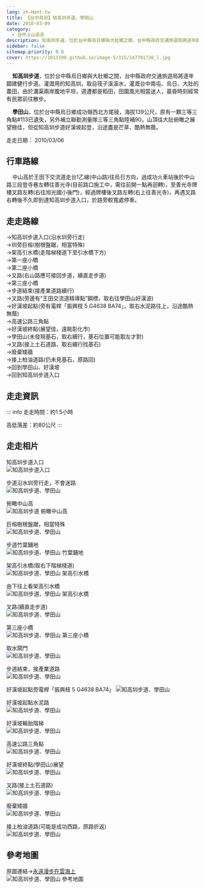 ```yaml
---
lang: zh-Hant-tw
title: 【台中烏日】知高圳步道、學田山
date: 2010-03-09
category: 
  - 台中上山走走
description: 知高圳步道，位於台中縣烏日鄉與大肚鄉之間，台中縣政府交通旅遊局將逐年闢建健行步道。灌溉用的知高圳，取自筏子溪溪水，灌溉台中南屯、烏日、大肚的農田，由於溝渠兩岸腹地平坦，週遭都是稻田，田園風光相當迷人，晨昏時刻經常有民眾前往散步。 學田山，位於台中縣烏日鄉成功嶺西北方尾稜，海拔139公尺，原有一顆三等三角點#113已遺失，另外補立聯勤測量隊三等三角點陸補90，山頂往大肚俯瞰之展望極佳，但從知高圳步道好漢坡起登，沿途盡是芒草、酷熱無蔭。
sidebar: false
sitemap.priority: 0.8
cover: https://1013399.github.io/image-5/315/147701736_l.jpg
---
```


    **知高圳步道**，位於台中縣烏日鄉與大肚鄉之間，台中縣政府交通旅遊局將逐年闢建健行步道。灌溉用的知高圳，取自筏子溪溪水，灌溉台中南屯、烏日、大肚的農田，由於溝渠兩岸腹地平坦，週遭都是稻田，田園風光相當迷人，晨昏時刻經常有民眾前往散步。  

<!-- more -->

    **學田山**，位於台中縣烏日鄉成功嶺西北方尾稜，海拔139公尺，原有一顆三等三角點#113已遺失，另外補立聯勤測量隊三等三角點陸補90，山頂往大肚俯瞰之展望極佳，但從知高圳步道好漢坡起登，沿途盡是芒草、酷熱無蔭。


走走日期： 2010/03/06

## 行車路線
    中山高於王田下交流道走台1乙線(中山路)往烏日方向，過成功火車站後於中山路三段登寺巷左轉往善光寺(目前路口施工中，需往前開一點再迴轉)，至善光寺牌樓叉路左轉(右往旭光國小後門)，經過牌樓後叉路左轉(右上往善光寺)，再遇叉路右轉後不久即到達知高圳步道入口，於路旁較寬處停車。

## 走走路線
→知高圳步道入口(沿水圳旁行走)  
→圳旁巨榕(樹根盤踞，相當特殊)  
→架高引水橋(走階梯棧道下至引水橋下方)  
→第一座小橋  
→第二座小橋  
→叉路(右山路應可接回步道，續直走步道)  
→第三座小橋  
→步道結束(接產業道路續行)  
→叉路(旁邊有“王田交流道精導點”鋼標，取右往學田山好漢波)  
→好漢坡起點(旁有電桿「振興枝 5 G4638 BA74」，取右水泥路往上，沿途酷熱無蔭)  
→高速公路三角點  
→好漢坡終點(展望佳，遠眺彰化市)  
→學田山(未發現基石，取右續行，基石位置可能取左才對)  
→叉路(接上土石道路，取右續行找基石)  
→廢棄矮牆  
→接上柏油道路(仍未見基石，原路回)  
→回到學田山、好漢坡  
→回到知高圳步道入口

## 走走資訊
::: info
走走時間：約1.5小時

高低落差：約80公尺
:::

## 走走相片

知高圳步道入口  
![知高圳步道入口](https://1013399.github.io/image-5/315/147701548_l.jpg)

步道沿水圳旁行走，不會迷路  
![知高圳步道、學田山](https://1013399.github.io/image-5/315/147701557_l.jpg)

俯瞰中山高  
![知高圳步道 俯瞰中山高](https://1013399.github.io/image-5/315/147701563_l.jpg)

巨榕樹根盤踞，相當特殊  
![知高圳步道、學田山](https://1013399.github.io/image-5/315/147701627_l.jpg)

步道竹葉鋪地  
![知高圳步道、學田山 竹葉鋪地](https://1013399.github.io/image-5/315/147702153_l.jpg)

架高引水橋(取右下階梯棧道)  
![知高圳步道、學田山 架高引水橋](https://1013399.github.io/image-5/315/147701632_l.jpg)

由下往上看架高引水橋  
![知高圳步道、學田山 架高引水橋](https://1013399.github.io/image-5/315/147701639_l.jpg)

叉路(續直走步道)  
![知高圳步道、學田山](https://1013399.github.io/image-5/315/147701644_l.jpg)

第三座小橋  
![知高圳步道、學田山 第三座小橋](https://1013399.github.io/image-5/315/147701736_l.jpg)

取水閘門  
![知高圳步道、學田山](https://1013399.github.io/image-5/315/147701793_l.jpg)

步道結束，接產業道路  
![知高圳步道、學田山](https://1013399.github.io/image-5/315/147701855_l.jpg)

好漢坡起點旁電桿「振興枝 5 G4638 BA74」
![知高圳步道、學田山](https://1013399.github.io/image-5/315/147701881_l.jpg)

好漢坡起點水泥路  
![知高圳步道、學田山](https://1013399.github.io/image-5/315/147701889_l.jpg)

好漢坡輪胎階梯  
![知高圳步道、學田山](https://1013399.github.io/image-5/315/147701962_l.jpg)

高速公路三角點  
![知高圳步道、學田山](https://1013399.github.io/image-5/315/147701976_l.jpg)

好漢坡終點(學田山)展望  
![知高圳步道、學田山](https://1013399.github.io/image-5/315/147702040_l.jpg)

叉路(接上土石道路)  
![知高圳步道、學田山](https://1013399.github.io/image-5/315/147702149_l.jpg)

廢棄矮牆  
![知高圳步道、學田山](https://1013399.github.io/image-5/315/147702051_l.jpg)

接上柏油道路(可能是成功西路，原路折返)  
![知高圳步道、學田山](https://1013399.github.io/image-5/315/147702059_l.jpg)

## 參考地圖
原圖連結→[永遠漫步在雲海上](http://blog.yam.com/amjads/article/25281432)  
![知高圳步道、學田山 參考地圖](https://1013399.github.io/image-5/315/147702419_l.jpg)